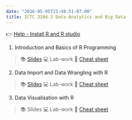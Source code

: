 ```yaml
---
date: "2016-05-05T21:48:51-07:00"
title: ICTC 3104.3 Data Analytics and Big Data 
---
```


👉 [Help - Install R and R studio](/slides/installation.md)

1) Introduction and Basics of R Programming

>   📚 [Slides](/slides/ictc2020_l1.html) 💻 Lab-work  🔖 [Cheat sheet](/Cheatsheets/base-r.pdf)

2) Data Import and Data Wrangling with R

> 📚 [Slides](/slides/ictc2020_l2.html)   💻 Lab-work  🔖 [Cheat sheet](/Cheatsheets/data-wrangling-cheatsheet.pdf) 


3) Data Visualisation with R

> 📚 Slides  💻 Lab-work  🔖 [Cheat sheet](/Cheatsheets/ggplot2-cheatsheet.pdf) 

